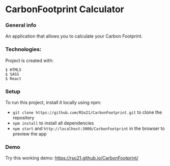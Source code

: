 # CarbonFootprint Calculator

### General info

An application that allows you to calculate your Carbon Footprint.


### Technologies:

Project is created with:

```
$ HTML5
$ SASS
$ React
```

### Setup

To run this project, install it locally using npm:

*  ```git clone https://github.com/RSo21/CarbonFootprint.git``` to clone the repository
* ```npm install``` to install all dependencies
* ```npm start``` and ```http://localhost:3000/CarbonFootprint``` in the browser to preview the app 


### Demo

Try this working demo: https://rso21.github.io/CarbonFootprint/